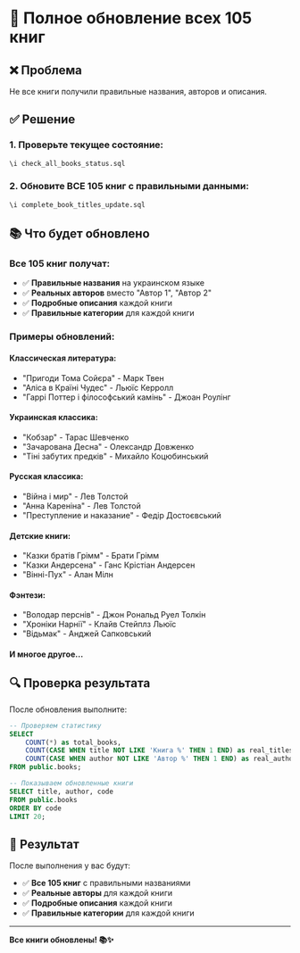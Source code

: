 # 🔧 Полное обновление всех 105 книг

## ❌ Проблема
Не все книги получили правильные названия, авторов и описания.

## ✅ Решение

### 1. Проверьте текущее состояние:
```sql
\i check_all_books_status.sql
```

### 2. Обновите ВСЕ 105 книг с правильными данными:
```sql
\i complete_book_titles_update.sql
```

## 📚 Что будет обновлено

### Все 105 книг получат:
- ✅ **Правильные названия** на украинском языке
- ✅ **Реальных авторов** вместо "Автор 1", "Автор 2"
- ✅ **Подробные описания** каждой книги
- ✅ **Правильные категории** для каждой книги

### Примеры обновлений:

#### Классическая литература:
- "Пригоди Тома Сойєра" - Марк Твен
- "Аліса в Країні Чудес" - Льюїс Керролл
- "Гаррі Поттер і філософський камінь" - Джоан Роулінг

#### Украинская классика:
- "Кобзар" - Тарас Шевченко
- "Зачарована Десна" - Олександр Довженко
- "Тіні забутих предків" - Михайло Коцюбинський

#### Русская классика:
- "Війна і мир" - Лев Толстой
- "Анна Кареніна" - Лев Толстой
- "Преступление и наказание" - Федір Достоєвський

#### Детские книги:
- "Казки братів Грімм" - Брати Грімм
- "Казки Андерсена" - Ганс Крістіан Андерсен
- "Вінні-Пух" - Алан Мілн

#### Фэнтези:
- "Володар перснів" - Джон Рональд Руел Толкін
- "Хроніки Нарнії" - Клайв Стейплз Льюїс
- "Відьмак" - Анджей Сапковський

#### И многое другое...

## 🔍 Проверка результата

После обновления выполните:
```sql
-- Проверяем статистику
SELECT 
    COUNT(*) as total_books,
    COUNT(CASE WHEN title NOT LIKE 'Книга %' THEN 1 END) as real_titles,
    COUNT(CASE WHEN author NOT LIKE 'Автор %' THEN 1 END) as real_authors
FROM public.books;

-- Показываем обновленные книги
SELECT title, author, code 
FROM public.books 
ORDER BY code 
LIMIT 20;
```

## 🎯 Результат

После выполнения у вас будут:
- ✅ **Все 105 книг** с правильными названиями
- ✅ **Реальные авторы** для каждой книги
- ✅ **Подробные описания** каждой книги
- ✅ **Правильные категории** для каждой книги

---

**Все книги обновлены! 📚✨**
